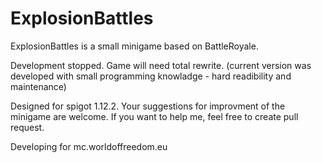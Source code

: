 # ExplosionBattles
ExplosionBattles is a small minigame based on BattleRoyale.

Development stopped. Game will need total rewrite. (current version was developed with small programming knowladge - hard readibility and maintenance)

Designed for spigot 1.12.2.
Your suggestions for improvment of the minigame are welcome.
If you want to help me, feel free to create pull request.

Developing for mc.worldoffreedom.eu
